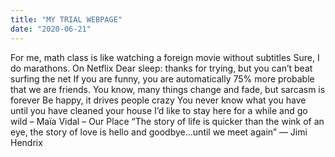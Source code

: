```yaml
---
title: "MY TRIAL WEBPAGE"
date: "2020-06-21"
---
```


For me, math class is like watching a foreign movie without subtitles
Sure, I do marathons. On Netflix
Dear sleep: thanks for trying, but you can’t beat surfing the net
If you are funny, you are automatically 75% more probable that we are friends. You know, many things change and fade, but sarcasm is forever
Be happy, it drives people crazy
You never know what you have until you have cleaned your house
I’d like to stay here for a while and go wild – Maïa Vidal – Our Place
“The story of life is quicker than the wink of an eye, the story of love is hello and goodbye…until we meet again”  ― Jimi Hendrix
